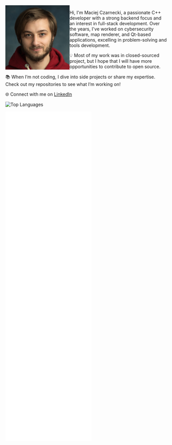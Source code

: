 <img src="maciej-czarnecki.jpg" align="left" width="200px"/>

Hi, I'm Maciej Czarnecki, a passionate C++ developer with a strong backend focus and an interest in full-stack development. Over the years, I've worked on cybersecurity software, map renderer, and Qt-based applications, excelling in problem-solving and tools development.

💡 Most of my work was in closed-sourced project, but I hope that I will have more opportunities to contribute to open source.

📚 When I’m not coding, I dive into side projects or share my expertise. Check out my repositories to see what I’m working on!

🌐 Connect with me on [LinkedIn](https://www.linkedin.com/in/maciejczarnecki/)

![Top Languages](https://github-readme-stats.vercel.app/api/top-langs/?username=McCzarny&layout=compact&theme=dark)

![Metrics](github-metrics.svg)
